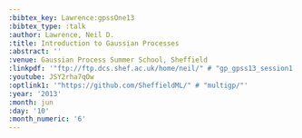 ```yaml
---
:bibtex_key: Lawrence:gpssOne13
:bibtex_type: :talk
:author: Lawrence, Neil D.
:title: Introduction to Gaussian Processes
:abstract: ''
:venue: Gaussian Process Summer School, Sheffield
:linkpdf: '"ftp://ftp.dcs.shef.ac.uk/home/neil/" # "gp_gpss13_session1.pdf"'
:youtube: JSY2rha7qOw
:optlink1: '"https://github.com/SheffieldML/" # "multigp/"'
:year: '2013'
:month: jun
:day: '10'
:month_numeric: '6'
---
```

